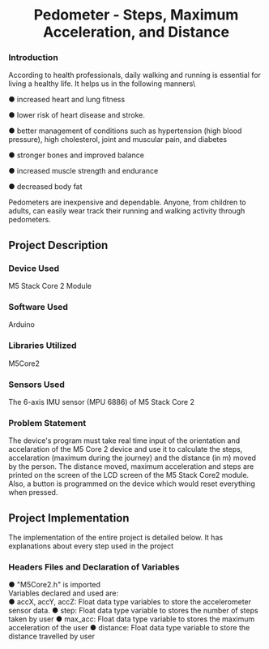 ## <h1 align="center">Pedometer - Steps, Maximum Acceleration, and Distance </h1>
### Introduction
According to health professionals, daily walking and running is essential for living a healthy life. It helps us in the following manners\

● increased heart and lung fitness

● lower risk of heart disease and stroke.

● better management of conditions such as hypertension (high blood pressure), high cholesterol, joint and muscular pain, and diabetes

● stronger bones and improved balance

● increased muscle strength and endurance

● decreased body fat

Pedometers are inexpensive and dependable. Anyone, from children to adults, can easily wear track their running and walking activity through pedometers.

## Project Description
### Device Used
M5 Stack Core 2 Module

### Software Used
Arduino

### Libraries Utilized
M5Core2

### Sensors Used
The 6-axis IMU sensor (MPU 6886) of M5 Stack Core 2

### Problem Statement
The device's program must take real time input of the orientation and accelaration of the M5 Core 2 device and use it to calculate the steps, accelaration (maximum during the journey) and the distance (in m) moved by the person. The distance moved, maximum acceleration and steps are printed on the screen of the LCD screen of the M5 Stack Core2 module. Also, a button is programmed on the device which would reset everything when pressed.

## Project Implementation
The implementation of the entire project is detailed below. It has explanations about every step used in the project

### Headers Files and Declaration of Variables
● "M5Core2.h" is imported\
Variables declared and used are:\
● accX, accY, accZ: Float data type variables to store the accelerometer sensor data.
● step: Float data type variable to stores the number of steps taken by user
● max_acc: Float data type variable to stores the maximum acceleration of the user
● distance: Float data type variable to store the distance travelled by user
